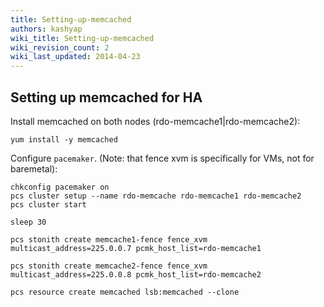 ```yaml
---
title: Setting-up-memcached
authors: kashyap
wiki_title: Setting-up-memcached
wiki_revision_count: 2
wiki_last_updated: 2014-04-23
---
```


## Setting up memcached for HA

Install memcached on both nodes (rdo-memcache1|rdo-memcache2):

    yum install -y memcached

Configure `pacemaker`. (Note: that fence xvm is specifically for VMs, not for baremetal):

    chkconfig pacemaker on
    pcs cluster setup --name rdo-memcache rdo-memcache1 rdo-memcache2
    pcs cluster start

    sleep 30

    pcs stonith create memcache1-fence fence_xvm multicast_address=225.0.0.7 pcmk_host_list=rdo-memcache1

    pcs stonith create memcache2-fence fence_xvm multicast_address=225.0.0.8 pcmk_host_list=rdo-memcache2

    pcs resource create memcached lsb:memcached --clone
